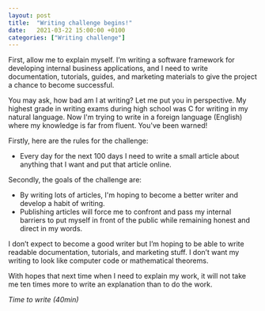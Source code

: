```yaml
---
layout: post
title:  "Writing challenge begins!"
date:   2021-03-22 15:00:00 +0100
categories: ["Writing challenge"]
---
```



First, allow me to explain myself. I’m writing a software framework for developing internal business applications, and I need to write documentation, tutorials, guides, and marketing materials to give the project a chance to become successful.

You may ask, how bad am I at writing? Let me put you in perspective. My highest grade in writing exams during high school was C for writing in my natural language. Now I'm trying to write in a foreign language (English) where my knowledge is far from fluent. You've been warned! 

Firstly, here are the rules for the challenge: 

- Every day for the next 100 days I need to write a small article about anything that I want and put that article online.

Secondly, the goals of the challenge are: 

- By writing lots of articles, I'm hoping to become a better writer and develop a habit of writing.
- Publishing articles will force me to confront and pass my internal barriers to put myself in front of the public while remaining honest and direct in my words.

I don’t expect to become a good writer but I’m hoping to be able to write readable documentation, tutorials, and marketing stuff. I don’t want my writing to look like computer code or mathematical theorems. 

With hopes that next time when I need to explain my work, it will not take me ten times more to write an explanation than to do the work.

_Time to write (40min)_


